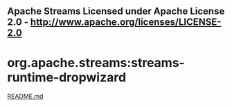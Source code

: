 Apache Streams
Licensed under Apache License 2.0 - http://www.apache.org/licenses/LICENSE-2.0
--------------------------------------------------------------------------------

org.apache.streams:streams-runtime-dropwizard
=============================================

[README.md](src/site/markdown/index.md "README")
